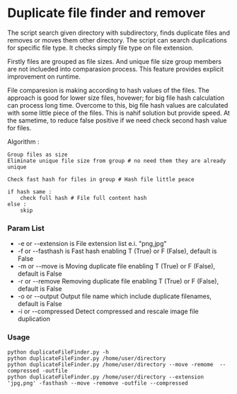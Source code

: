 # Duplicate file finder and remover

The script search given directory with subdirectory, finds duplicate files and removes or moves them other directory. The script can search duplications for specific file type. It checks simply file type on file extension.

Firstly files are grouped as file sizes. And unique file size group members are not inclueded into comparasion process. This feature provides explicit improvement on runtime.

File comparesion is making according to hash values of the files. The approach is good for lower size files, hovewer; for big file hash calculation can process long time. Overcome to this, big file hash values are calculated with some little piece of the files. This is nahif solution but provide speed. At the sametime, to reduce false positive if we need check second hash value for files.

Algorithm : 

	Group files as size
	Eliminate unique file size from group # no need them they are already unique

	Check fast hash for files in group # Hash file little peace

	if hash same :
		check full hash # File full content hash
	else :
		skip

### Param List
* -e or --extension is File extension list e.i. "png,jpg"
* -f or --fasthash is Fast hash enabling T (True) or F (False), default is False
* -m or --move is Moving duplicate file enabling T (True) or F (False), default is False
* -r or --remove Removing duplicate file enabling T (True) or F (False), default is False
* -o or --output Output file name which include duplicate filenames, default is False
* -i or --compressed Detect compressed and rescale image file duplication


### Usage
```
python duplicateFileFinder.py -h
python duplicateFileFinder.py /home/user/directory
python duplicateFileFinder.py /home/user/directory --move -remome  --compressed -outfile
python duplicateFileFinder.py /home/user/directory --extension 'jpg,png' -fasthash --move -remomve -outfile --compressed
```



